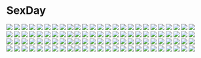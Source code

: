 # SexDay
![](https://konachan.com/jpeg/1e3ecf663bc7aa586ecea15e4aaa5045/Konachan.com%20-%20144676%20ass%20blue_eyes%20brown_hair%20cameltoe%20food%20ice_cream%20long_hair%20original%20popsicle%20swim_ring%20swimsuit%20water%20wet%20yuncha.jpg)
![](https://konachan.com/jpeg/a778659619dd66a45c761392725644b6/Konachan.com%20-%20245831%202girls%20ass%20bed%20breast_grab%20breasts%20censored%20game_cg%20kamizono_mizuki%20nipples%20nude%20pussy%20spread_legs%20tomohiro_kai%20utsugi_tsubaki.jpg)
![](https://konachan.com/jpeg/1339d278b6ec357876a3fb576e64ebfd/Konachan.com%20-%20151044%20book%20game_cg%20giga%20kiss_bell%20miyamae_eri%20school_uniform%20takei_ooki.jpg)
![](https://konachan.com/image/ed7c37abacd6851a2ca58828eb15fb12/Konachan.com%20-%20170449%20bikini%20blue_eyes%20blush%20breasts%20brown_hair%20choker%20cleavage%20flowers%20headband%20long_hair%20navel%20night%20original%20ponytail%20signed%20sky%20stars%20swimsuit%20water.jpg)
![](https://konachan.com/image/1b90c3e01154ac70303fbc0763572307/Konachan.com%20-%20144643%20blue_eyes%20bow%20konno_kengo%20purple_hair%20short_hair%20tree%20water.jpg)
![](https://konachan.com/image/d6604610f77c074eb6ca5db88337d100/Konachan.com%20-%20242965%20boots%20bow%20brown_eyes%20clouds%20food%20gloves%20gray_eyes%20gray_hair%20group%20headphones%20hoodie%20long_hair%20panties%20pink_eyes%20short_hair%20sky%20thighhighs%20underwear.jpg)
![](https://konachan.com/image/8585744c2ad9e30d95999664711b8a78/Konachan.com%20-%2073187%20caffein%20soune_taya%20utau.jpg)
![](https://konachan.com/image/71f6d9977e9bdd45dcf23ec43b5e6a04/Konachan.com%20-%2015160%20barefoot%20flcl%20gun%20haruhara_haruko%20towel%20weapon.jpg)
![](https://konachan.com/image/23c9a7e289c2df09e88abceaea6c5939/Konachan.com%20-%20162693%203d%20beach%20clouds%20moon%20nobody%20original%20scenic%20sky%20summer%20tree%20water%20y-k.jpg)
![](https://konachan.com/jpeg/9df96fc187719796daedc9fd52af5938/Konachan.com%20-%209089%20duplicate%20green%20hiiragi_kagami%20hiiragi_tsukasa%20lucky_star.jpg)
![](https://konachan.com/image/32264d34194f5b1450209e5b2268bfd0/Konachan.com%20-%20121369%20amagi_yui%20axl%20game_cg%20itoshii_kanojo_no_mamorikata%20senomoto_hisashi.jpg)
![](https://konachan.com/image/98960362b9280dac8e1a3213dc84ec6f/Konachan.com%20-%20172349%20amano_kouki%20dress%20food%20halloween%20hat%20long_hair%20mahou_shoujo_madoka_magica%20red_eyes%20red_hair%20sakura_kyouko%20thighhighs.jpg)
![](https://konachan.com/image/73f5b21f282f4c9aad896231da9a1c39/Konachan.com%20-%20163096%20arvalis%20combee%20cyndaquil%20fire%20oddish%20pokemon%20quilava%20realistic%20silhouette%20typhlosion%20vespiquen%20watermark.jpg)
![](https://konachan.com/jpeg/873431cf91286159a09e48b52bd1a402/Konachan.com%20-%2098016%20mahou_shoujo_madoka_magica%20sakura_kyouko.jpg)
![](https://konachan.com/image/9c68e049ff5e1596dc44e42932c44552/Konachan.com%20-%2036061%20minakami_chikage%20sister_princess.jpg)
![](https://konachan.com/jpeg/3778df037334f8408ebd0c5ebc0da1fc/Konachan.com%20-%20139882%20bed%20blonde_hair%20blue_eyes%20erect_nipples%20futsuno_fantasy%20game_cg%20ichiyou_moka%20long_hair%20panties%20underwear.jpg)
![](https://konachan.com/image/cf7ee3ce64fc1db8a52a390a3f0b1d86/Konachan.com%20-%20304386%20black_hair%20breasts%20brown_eyes%20drink%20original%20peko%20see_through%20short_hair%20skintight%20swimsuit%20wet.jpg)
![](https://konachan.com/image/201766aa0767b17a2082d7a9708bf386/Konachan.com%20-%2080543%20aqua_eyes%20aqua_hair%20blue_eyes%20blue_hair%20flowers%20hatsune_miku%20kaito%20long_hair%20male%20twintails%20vocaloid%20water.jpg)
![](https://konachan.com/image/189aa1013e8d23dba312e651c8fe1128/Konachan.com%20-%2069140%20aerith_gainsborough%20cloud_strife%20final_fantasy%20final_fantasy_vii%20long_hair%20monochrome%20moon%20night%20short_hair%20stars.jpg)
![](https://konachan.com/jpeg/15e9bb630f0b4b24b964a5f32929c544/Konachan.com%20-%2092233%20black_cat%20minatsuki_saya%20transparent%20vector.jpg)
![](https://konachan.com/jpeg/afb42d0aed2a5d94c242a14f3942381f/Konachan.com%20-%20267432%20bed%20breasts%20brown_eyes%20brown_hair%20erect_nipples%20navel%20original%20rezi%20short_hair%20shorts.jpg)
![](https://konachan.com/image/01e0caa4282fe45cfe8af808ee613498/Konachan.com%20-%2052651%20hatsune_miku%20vocaloid.jpg)
![](https://konachan.com/image/2cdd0559d511a66bfb24b514a658287b/Konachan.com%20-%20153128%20mystia_lorelei%20touhou%20yoshioka_yoshiko.jpg)
![](https://konachan.com/jpeg/83378e89fefb5ab92ebacd41dce39806/Konachan.com%20-%2095706%20blue_eyes%20garter_belt%20green_hair%20izumi_tsubasu%20night%20panties%20stockings%20thighhighs%20underwear.jpg)
![](https://konachan.com/jpeg/59367751d3613819b76f982ea431180b/Konachan.com%20-%20298568%20apple%20aqua_eyes%20aqua_hair%20boots%20breasts%20cleavage%20computer%20dark%20drink%20food%20fruit%20long_hair%20skirt%20tattoo%20thighhighs%20tie%20twintails%20vocaloid%20yuunagi_show.jpg)
![](https://konachan.com/image/8aa9bc3b12bbdf4473b1e914e4554902/Konachan.com%20-%20278036%20blush%20brown_eyes%20brown_hair%20bunny%20kasugano_sora%20long_hair%20panties%20shirt%20thighhighs%20underwear%20water%20wet%20yosuga_no_sora%20yukishiro_arute.jpg)
![](https://konachan.com/jpeg/fb956cd5c86e6c24902f702c4e671da6/Konachan.com%20-%20263044%20cherry_blossoms%20flowers%20long_hair%20original%20petals%20school_uniform%20uzubilla.jpg)
![](https://konachan.com/image/8562d9d3bd2b83ce06f9fe838d4c1379/Konachan.com%20-%20254796%20apron%20blend_s%20blush%20brown_hair%20gloves%20headdress%20long_hair%20maid%20pink%20purple_eyes%20thighhighs%20twintails%20waitress%20xephonia%20zettai_ryouiki.jpg)
![](https://konachan.com/image/478b915a617d8e870c3bd5afbafdf88a/Konachan.com%20-%20177078%20barefoot%20blue_eyes%20blue_hair%20guitar%20hatsune_miku%20instrument%20long_hair%20school_uniform%20skirt%20takekumo%20twintails%20vocaloid.jpg)
![](https://konachan.com/image/bb7a0d3010ce8dd04ba02d3bcaf7e8b5/Konachan.com%20-%20262477%20crown%20elbow_gloves%20elsword%20eve_%28elsword%29%20gloves%20gray_hair%20orange_eyes%20short_hair%20thighhighs%20utm.jpg)
![](https://konachan.com/image/7af77e053cfa98864f6d5cde1e904ca9/Konachan.com%20-%20199387%20bondage%20breasts%20chain%20cleavage%20elbow_gloves%20gloves%20headphones%20long_hair%20navel%20pink_eyes%20pink_hair%20shackles%20skirt%20sonico%20super_sonico%20thighhighs%20v-mag.jpg)
![](https://konachan.com/image/1e6765ef47b0dfb95fbc31ab37de25a3/Konachan.com%20-%20168042%20barefoot%20beach%20bikini%20breasts%20cleavage%20corticarte_apa_lagranges%20garter%20kannatsuki_noboru%20long_hair%20navel%20pink_eyes%20red_hair%20ribbons%20scan%20swimsuit.jpg)
![](https://konachan.com/image/c26753c839145b8d9d6fcded17c370e1/Konachan.com%20-%20280244%20card_captor_sakura%20clamp%20daidouji_tomoyo%20kero%20kinomoto_sakura%20kinomoto_touya%20scan%20tsukishiro_yukito.jpg)
![](https://konachan.com/jpeg/d2feb45613f033fdbc42088f3a9411ef/Konachan.com%20-%20283342%20aipom%20bewear%20celebi%20decidueye%20forest%20illumise%20mew%20mothim%20nobody%20oricorio%20pokemon%20rowlet%20scenic%20sceptile%20stufful%20tree%20treecko%20venusaur%20volbeat%20water.jpg)
![](https://konachan.com/jpeg/8feb5607b95d3857677296df69480c6e/Konachan.com%20-%2089771%20animal_ears%20blush%20collar%20foxgirl%20kazami_karasu%20red_eyes%20tail%20third-party_edit%20white%20white_hair.jpg)
![](https://konachan.com/jpeg/b9a9acc9013aca9110104802722724e0/Konachan.com%20-%20230059%20ass%20bed%20breasts%20cleavage%20clouds%20long_hair%20naked_shirt%20niliu_chahui%20original%20phone%20red_eyes%20teddy_bear%20thighhighs%20third-party_edit%20white_hair.jpg)
![](https://konachan.com/jpeg/6ee075d01fc644d43e13ecf21f1575bb/Konachan.com%20-%20209961%20breasts%20butterfly%20cleavage%20gond%20granblue_fantasy%20long_hair%20narmaya_%28granblue_fantasy%29%20purple_hair.jpg)
![](https://konachan.com/image/42e059dcc9a7db9f686c73967ad4a934/Konachan.com%20-%2073728%20maribel_han%20scarlet_%28studioscr%29%20touhou%20usami_renko.jpg)
![](https://konachan.com/jpeg/805b0faf45243a01db366c7d132a196b/Konachan.com%20-%20247040%20annin_doufu%20idolmaster%20idolmaster_cinderella_girls%20idolmaster_cinderella_girls_starlight_stage%20mizumoto_yukari%20nakano_yuka%20shiina_noriko.jpg)
![](https://konachan.com/jpeg/d6781b52322aa90dec42b8bdb8b5a75b/Konachan.com%20-%20124579%20ass%20ass_grab%20cum%20game_cg%20kanna_%28artist%29%20koisuru_koto_to_mitsuketari%20long_hair%20panties%20school_uniform%20takanoha_mira%20thighhighs%20underwear.jpg)
![](https://konachan.com/jpeg/919db8c19acf368d352501506d12fa03/Konachan.com%20-%20147658%20ass%20blonde_hair%20blush%20game_cg%20glasses%20kuraha%20nanase_hiroaki%20nipponbashi_kirara%20panties%20purple_eyes%20striped_panties%20underwear%20unisonshift.jpg)
![](https://konachan.com/jpeg/18701db43b12555754b4bb5ff3c4e12e/Konachan.com%20-%20288173%20anthropomorphism%20ass%20azur_lane%20black_hair%20breasts%20dark_skin%20long_hair%20panties%20south_dakota_%28azur_lane%29%20takaharu%20topless%20underwear%20yellow_eyes.jpg)
![](https://konachan.com/image/4ac2f68c54970cf44b38423b63d424bb/Konachan.com%20-%2025433%20after%20bed%20breasts%20cleavage%20erect_nipples%20long_hair%20pajamas%20sleeping%20taka_tony.jpg)
![](https://konachan.com/jpeg/b7c215c239ec208e001539d5a65cfb8d/Konachan.com%20-%20248411%20bikini%20black_hair%20breasts%20cleavage%20fate_grand_order%20fate_%28series%29%20ishtar_%28fate_grand_order%29%20long_hair%20navel%20red_eyes%20swimsuit%20yoshida_iyo.jpg)
![](https://konachan.com/image/0d7c5f74ac7928c75846433fab63efcd/Konachan.com%20-%20277547%20alice_margatroid%20aqua_eyes%20blonde_hair%20cape%20close%20doll%20headband%20shanghai_doll%20short_hair%20toriki%20touhou.jpg)
![](https://konachan.com/image/1eeaeaa3ff2cd12168dc1e93ae868f7d/Konachan.com%20-%20243092%20blue_eyes%20blue_hair%20ghost_rule_%28vocaloid%29%20hatsune_miku%20lococo%3Ap%20long_hair%20skirt%20thighhighs%20tie%20twintails%20vocaloid.jpg)
![](https://konachan.com/image/5b460a40a5b4b0d0db68af25288a190a/Konachan.com%20-%20191881%20crossover%20super_smash_bros..jpg)
![](https://konachan.com/image/79a19369ffd15b4fedd64e3aa3e0b928/Konachan.com%20-%2046090%20blush%20bra%20clochette%20daikanyama_sumire%20navel%20oshiki_hitoshi%20panties%20scan%20suzunone_seven%20thighhighs%20underwear.jpg)
![](https://konachan.com/jpeg/281551645891dd52bc299293adaf3357/Konachan.com%20-%2077511%20animal_ears%20francesca_lucchini%20kurashima_tomoyasu%20school_swimsuit%20school_uniform%20strike_witches%20swimsuit%20tail.jpg)
![](https://konachan.com/image/b0edec30aac6ab4e912807ed7c0821c6/Konachan.com%20-%2022656%20azumanga_daioh%20breasts%20cleavage%20kagura%20kasuga_ayumu%20mihama_chiyo%20mizuhara_koyomi%20sakaki%20swimsuit%20takino_tomo%20tan_lines.jpg)
![](https://konachan.com/image/703c2db6f2b69f79ff69692f3fe20d46/Konachan.com%20-%2090807%20all_male%20male%20tagme.jpg)
![](https://konachan.com/image/4f4b185d379880d54eec441c35fc9e85/Konachan.com%20-%20151286%20blue_eyes%20boots%20christmas%20long_hair%20original%20pastel-pastel%20santa_costume%20tagme%20thighhighs.jpg)
![](https://konachan.com/image/df693ef847c8355b2ed1b4fb78e2835c/Konachan.com%20-%20231899%20breasts%20brown_hair%20butterfly%20cleavage%20flowers%20hakurei_reimu%20jpeg_artifacts%20kimono%20kom%20panties%20petals%20red_eyes%20ribbons%20touhou%20umbrella%20underwear.jpg)
![](https://konachan.com/jpeg/d122582334a2087ee1a14eb1085a950b/Konachan.com%20-%2069103%20alice_l_malvin%20close%20pumpkin_scissors%20transparent%20vector.jpg)
![](https://konachan.com/image/4ba1e03d025346f5949295c2962dcd6e/Konachan.com%20-%20109119%20akiyama_mio%20black_eyes%20black_hair%20headphones%20kneehighs%20k-on%21%20long_hair%20pink%20school_uniform%20skirt.jpg)
![](https://konachan.com/image/1ae71ba591ca0e9d1213a9f93d92a6a0/Konachan.com%20-%2038890%20gouen_no_soleil%20rokushiki_ouka%20skyfish.jpg)
![](https://konachan.com/image/37091cc00b212653f9b3be7e4433d592/Konachan.com%20-%20180612%20barefoot%20blue_eyes%20blue_hair%20breasts%20choker%20cleavage%20flowers%20kaku_seiga%20kieta%20rose%20short_hair%20skirt%20touhou%20white.jpg)
![](https://konachan.com/jpeg/243d95a25ee983e49ff39c9b756a874c/Konachan.com%20-%20199870%20anthropomorphism%20choker%20fire%20gray%20kantai_collection%20northern_ocean_hime%20ta-ju%20weapon%20white_hair%20yellow_eyes.jpg)
![](https://konachan.com/image/091a0c1468d963015683b1c30ba19634/Konachan.com%20-%20124463%20black_hair%20black_rock_shooter%20blue_eyes%20boots%20chain%20kuroi_mato%20long_hair%20ph9595%20shorts%20weapon.jpg)
![](https://konachan.com/jpeg/1431e8e619952b542920a05756ef6d66/Konachan.com%20-%2061454%2077%20blonde_hair%20brown_eyes%20halloween%20koshimizu_rin%20long_hair%20mikagami_mamizu.jpg)
![](https://konachan.com/jpeg/32a7e47b322784fd28ce6ff44f289df1/Konachan.com%20-%20176508%20breast_grab%20breasts%20game_cg%20kobuichi%20muririn%20nipples%20open_shirt%20penis%20pink_hair%20pussy%20red_eyes%20sex%20tenshinranman%20tokiwa_mahiro%20uncensored%20yuzusoft.jpg)
![](https://konachan.com/image/343299ca4cd293fc75177e9a39d09d83/Konachan.com%20-%2084941%20catgirl%20frederica_bernkastel%20male%20tail%20umineko_no_naku_koro_ni%20willard_h_wright.jpg)
![](https://konachan.com/image/83e7e8d2df57ed95a6cd0c814b7a74fd/Konachan.com%20-%20248525%202girls%20dress%20gloves%20gray_hair%20gunpuku_no_himegimi%20hat%20long_hair%20military%20pink_hair%20re%3Acreators%20ribbons%20song_ren%20sword%20uniform%20weapon.jpg)
![](https://konachan.com/jpeg/e0f544bdc5fdce7e177eb3add5cf5793/Konachan.com%20-%20132343%20amasaka_takashi%20blonde_hair%20blush%20breast_hold%20breasts%20long_hair%20niina_ayami%20nipples%20no_bra%20open_shirt%20panties%20socks%20thighhighs%20underwear.jpg)
![](https://konachan.com/jpeg/4138cc7f34a6f4d3af06a28caf39c38c/Konachan.com%20-%20301487%20akusema%20braids%20breasts%20building%20city%20cleavage%20gloves%20gray_hair%20long_hair%20male%20mask%20ninja%20original%20pink_hair%20ponytail%20purple_eyes%20scarf%20sword%20weapon.jpg)
![](https://konachan.com/jpeg/359dc8a879f5948ee9b9ca9a607b17b2/Konachan.com%20-%2071824%20hidamari_sketch%20miyako%20principal%20ume%20yoshinoya-sensei%20yuno.jpg)
![](https://konachan.com/jpeg/f5d904911a1b354b3feeb1030e15523f/Konachan.com%20-%20192256%20akikaze_tsumuji%20asakura_nemu%20da_capo%20erect_nipples%20swimsuit%20underboob%20white.jpg)
![](https://konachan.com/jpeg/63f6231d30f5495843019a2d1bbbfdfa/Konachan.com%20-%2099531%20animal%20game_cg%20grisaia_no_kajitsu%20nobody%20scenic%20sunset.jpg)
![](https://konachan.com/image/038f601355427877d460d9751a24d116/Konachan.com%20-%2020969%20eureka%20eureka_seven%20mecha%20nirvash.jpg)
![](https://konachan.com/image/6fd764fe6808dc52540ff2472f9de45d/Konachan.com%20-%20112201%20blue_eyes%20blue_hair%20cheerleader%20hatsune_miku%20lasterk%20long_hair%20twintails%20underboob%20vocaloid.jpg)
![](https://konachan.com/image/e1bc3d0c92935919f8148755cef2c931/Konachan.com%20-%2054579%20hakurei_reimu%20japanese_clothes%20miko%20onineko%20petals%20touhou.jpg)
![](https://konachan.com/image/2e21ff1fae57ff0ce46966f0617fc3dc/Konachan.com%20-%2073541%20blue_hair%20dress%20hat%20moon%20remilia_scarlet%20ribbons%20short_hair%20sky%20touhou%20vampire%20water%20weapon%20wings.jpg)
![](https://konachan.com/jpeg/7af6be0e2568191b2f643bdc0215a95e/Konachan.com%20-%20300168%20barefoot%20blush%20cameltoe%20dankesang%20fate_grand_order%20fate_%28series%29%20medb_%28fate_grand_order%29%20panties%20pink_hair%20spread_legs%20underwear%20yellow_eyes.jpg)
![](https://konachan.com/jpeg/789b6b945bc4c2d52b61e54e55439ef4/Konachan.com%20-%20160350%20animal_ears%20black_hair%20blush%20brown_hair%20catgirl%20censored%20game_cg%20group%20maid%20nopan%20pink_hair%20sengoku_hime%20skirt%20skirt_lift%20tail.jpg)
![](https://konachan.com/image/e872699b2a42263efb7a2a03d3505435/Konachan.com%20-%20107088%20darker_than_black%20hei%20suou_pavlichenko.jpg)
![](https://konachan.com/image/ec23e2408a3b039335dad9f9311a5783/Konachan.com%20-%2099622%20black_rock_shooter%20blue%20blue_eyes%20el-zheng%20kuroi_mato%20third-party_edit.jpg)
![](https://konachan.com/image/aa60b8d3dce5f5b9c61dd13d12a61df5/Konachan.com%20-%20273037%20black_hair%20butterfly%20clouble%20dress%20flowers%20long_hair%20original%20ponytail%20water.jpg)
![](https://konachan.com/image/4045db48c29957846bb6358e3d9df6a4/Konachan.com%20-%2040097%202girls%20galge.com%20logo%20ryou%20tagme%20thighhighs.jpg)
![](https://konachan.com/image/d1f94d543f352b0b0b9a51a9cc0135ef/Konachan.com%20-%20160114%20dead_space%20gia.jpg)
![](https://konachan.com/jpeg/e39babe485015f0a0cfed62cdaba823b/Konachan.com%20-%20132813%20game_cg%20strawberry_feels%20yoshiwo.jpg)
![](https://konachan.com/image/aebdb4ecbc3e99b855a6e5801ac05a0d/Konachan.com%20-%20157970%20apron%20bandage%20bow%20braids%20clouds%20dress%20flowers%20hat%20long_hair%20miko%20pink_eyes%20pink_hair%20red_eyes%20rose%20short_hair%20sky%20tie%20touhou%20witch%20witch_hat.jpg)
![](https://konachan.com/jpeg/855dc22d71a27fbb260592851d825bde/Konachan.com%20-%2046536%20akino_momiji%20blush%20brown_eyes%20cuffs_%28studio%29%20dressing%20kiba_satoshi%20pink_hair%20sakura_musubi%20school_uniform%20short_hair%20thighhighs%20tie.jpg)
![](https://konachan.com/image/4e493ea2ad8dc84fa5a79a726a57d99b/Konachan.com%20-%2011231%20clamp%20kurogane%20tomoyo_%28tsubasa%29%20tsubasa_reservoir_chronicle.jpg)
![](https://konachan.com/image/def23f2e62c5b68f18f5f9cda71d09a7/Konachan.com%20-%20125451%20sakura_%28tsubasa%29%20tsubasa_reservoir_chronicle.jpg)
![](https://konachan.com/image/3864288c8439398d4bdd230bc97580e1/Konachan.com%20-%2081872%20dress%20goth-loli%20gray_hair%20lolita_fashion%20long_hair%20masiroke%20original%20red_eyes.jpg)
![](https://konachan.com/image/2fd15958ace6ad3e801ebafaa49ddba0/Konachan.com%20-%20170446%20black_hair%20blue_eyes%20breasts%20idolmaster%20idolmaster_cinderella_girls%20long_hair%20necklace%20scan%20shibuya_rin%20tanaka_shoutarou%20topless.jpg)
![](https://konachan.com/jpeg/7f037ebbcdba43723f42e04a819443e0/Konachan.com%20-%20272911%20anus%20ass%20bed%20black_hair%20blue_eyes%20blush%20nopan%20pussy%20sawaragi%20short_hair%20skirt%20ssss.gridman%20takarada_rikka%20uncensored.jpg)
![](https://konachan.com/jpeg/970ae8027f3337e08eda29e3d8b0e7fb/Konachan.com%20-%20216726%20barefoot%20blonde_hair%20blue%20bones%20clouds%20desert%20dress%20flat_chest%20original%20robot%20ruins%20scenic%20skull%20sky%20summer_dress%20syego.jpg)
![](https://konachan.com/jpeg/e20ec10e22c77d9dae341b30a1449d0c/Konachan.com%20-%20182835%202girls%20animal_ears%20blue_eyes%20boots%20gray_hair%20gun%20hat%20long_hair%20masao%20parody%20super_mario%20thighhighs%20twintails%20weapon.jpg)
![](https://konachan.com/image/30ac03c9f0bfb2ed51d9711299912eaa/Konachan.com%20-%20151162%20futaki_kanata%20group%20jpeg_artifacts%20kurugaya_yuiko%20little_busters%21%20male%20natsume_rin%20nishizono_mio%20saigusa_haruka%20school_uniform%20tagme%20tokido_saya%20trap.jpg)
![](https://konachan.com/image/4c369d9be8c301838639406c9afdd5a7/Konachan.com%20-%20248461%20araragi_koyomi%20bakemonogatari%20black_eyes%20black_hair%20male%20oshino_ougi%20owarimonogatari%20pantyhose%20school_uniform%20short_hair%20skirt%20torn_clothes.jpg)
![](https://konachan.com/image/309931f7ed077bcfa99efdfef60007d3/Konachan.com%20-%20118123%20bicolored_eyes%20blonde_hair%20blush%20boku_wa_tomodachi_ga_sukunai%20hasegawa_kobato%20loli%20ribbons%20sake_%28yuhei%29%20twintails.jpg)
![](https://konachan.com/image/381cf867c41b0abdbb80e777317c6735/Konachan.com%20-%20169376%20all_male%20bones%20bow%20braids%20flowers%20gray_hair%20instrument%20kuroshitsuji%20long_hair%20male%20music%20rose%20scar%20skull%20suit%20undertaker%20violin%20watermark.jpg)
![](https://konachan.com/jpeg/3cef17fca32661ab31cae66485563270/Konachan.com%20-%20167309%20akisha%20animal%20blue_hair%20blush%20bow%20cirno%20fang%20flowers%20frog%20grass%20jpeg_artifacts%20short_hair%20touhou.jpg)
![](https://konachan.com/image/8eaaabd81409b42b2906beb1dabf5276/Konachan.com%20-%2062618%20blush%20bra%20izumi_tsubasu%20mashiroiro_symphony%20panties%20underwear%20uryu_sakuno.jpg)
![](https://konachan.com/image/62b0d93d8c91a9739a1e67681f61fc95/Konachan.com%20-%20267351%20blush%20breasts%20brown_eyes%20brown_hair%20couch%20elbow_gloves%20gloves%20long_hair%20navel%20nipples%20original%20ponytail%20pussy%20thighhighs%20uncensored%20yewang19.jpg)
![](https://konachan.com/image/e4ad48f66113f4c35266d7a1b53eb068/Konachan.com%20-%20136629%20artoria_pendragon_%28all%29%20blonde_hair%20chain%20daizo%20fate_%28series%29%20fate_stay_night%20fate_zero%20green_eyes%20motorcycle%20saber%20suit%20sword%20tie%20weapon.jpg)
![](https://konachan.com/jpeg/b8cd17f8408fddd9559ab2fc4458dd3c/Konachan.com%20-%2047575%20blush%20hayate_no_gotoku%20katsura_hinagiku%20pink_hair%20vector.jpg)
![](https://konachan.com/image/41e836b015657839ec95df591058da5b/Konachan.com%20-%20126193%20close%20denpa_onna_to_seishun_otoko%20tagme_%28artist%29%20touwa_erio%20white.jpg)
![](https://konachan.com/jpeg/4ff3c93b584dd35bb5637c2fff1bd991/Konachan.com%20-%20291850%20anthropomorphism%20apple%20autumn%20azur_lane%20blonde_hair%20blue_eyes%20blush%20food%20fruit%20hat%20long_hair%20purple_eyes%20purple_hair%20ryu_narb%20twintails%20white_hair.jpg)

